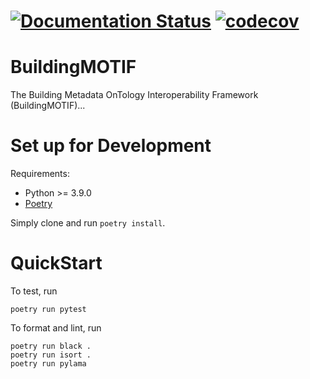 # [![Documentation Status](https://readthedocs.org/projects/buildingmotif/badge/?version=latest)](https://buildingmotif.readthedocs.io/en/latest/?badge=latest) [![codecov](https://codecov.io/gh/haneslinger/BuildingMotif/branch/main/graph/badge.svg?token=2SNN5HPOHL)](https://codecov.io/gh/haneslinger/BuildingMotif)

# BuildingMOTIF

The Building Metadata OnTology Interoperability Framework (BuildingMOTIF)...

# Set up for Development 

Requirements:
- Python >= 3.9.0
- [Poetry](https://python-poetry.org/docs/)

Simply clone and run `poetry install`.
# QuickStart

To test, run 
``` 
poetry run pytest
```
To format and lint, run
```
poetry run black .
poetry run isort .
poetry run pylama
